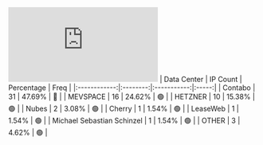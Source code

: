 ![Diagramm](https://github.com/111STAVR111/props/blob/main/Story/Decentralization/1/README.md)
| Data Center | IP Count | Percentage | Freq |
|:------------:|:--------:|:-----------:|:-----:|
| Contabo | 31 | 47.69% | 🔴 |
| MEVSPACE | 16 | 24.62% | 🟢 |
| HETZNER | 10 | 15.38% | 🟢 |
| Nubes | 2 | 3.08% | 🟢 |
| Cherry | 1 | 1.54% | 🟢 |
| LeaseWeb | 1 | 1.54% | 🟢 |
| Michael Sebastian Schinzel | 1 | 1.54% | 🟢 |
| OTHER | 3 | 4.62% | 🟢 |
